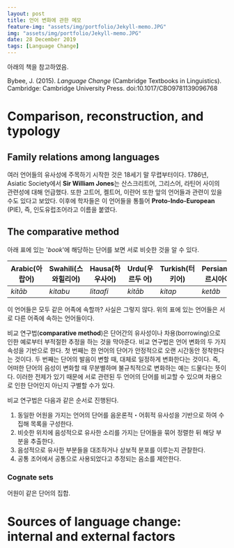 ```yaml
---
layout: post
title: 언어 변화에 관한 메모
feature-img: "assets/img/portfolio/Jekyll-memo.JPG"
img: "assets/img/portfolio/Jekyll-memo.JPG"
date: 28 December 2019
tags: [Language Change]
---
```


아래의 책을 참고하였음. 

Bybee, J. (2015). *Language Change* (Cambridge Textbooks in Linguistics). Cambridge: Cambridge University Press. doi:10.1017/CBO9781139096768 



# Comparison, reconstruction, and typology

## Family relations among languages

여러 언어들의 유사성에 주목하기 시작한 것은 18세기 말 무렵부터이다. 1786년, Asiatic Society에서 **Sir William Jones**는 산스크리트어, 그리스어, 라틴어 사이의 관련성에 대해 언급했다. 또한 고트어, 켈트어, 이란어 또한 앞의 언어들과 관련이 있을수도 있다고 보았다. 이후에 학자들은 이 언어들을 통틀어 **Proto-Indo-European** (PIE), 즉, 인도유럽조어라고 이름을 붙였다. 

## The comparative method

아래 표에 있는 '*book*'에 해당하는 단어를 보면 서로 비슷한 것을 알 수 있다.

| Arabic(아랍어) | Swahili(스와힐리어) | Hausa(하우사어) | Urdu(우르두 어) | Turkish(터키어) | Persian(페르시아어) |
| -------------- | ------------------- | --------------- | --------------- | --------------- | ------------------- |
| *kitɑ̄b*        | *kitɑbu*            | *litɑɑfi*       | *kitɑ̄b*         | *kitɑp*         | *ketɑ̂b*             |

이 언어들은 모두 같은 어족에 속할까? 사실은 그렇지 않다. 위의 표에 있는 언어들은 서로 다른 어족에 속하는 언어들이다. 

비교 연구법(**comparative method**)은 단어간의 유사성이나 차용(borrowing)으로 인한 예로부터 부적절한 추정을 하는 것을 막아준다. 비교 연구법은 언어 변화의 두 가지 속성을 기반으로 한다. 첫 번째는 한 언어의 단어가 안정적으로 오랜 시간동안 정착한다는 것이다. 두 번째는 단어의 발음이 변할 때, 대체로 일정하게 변화한다는 것이다. 즉, 어떠한 단어의 음성이 변화할 때 무분별하며 불규칙적으로 변화하는 예는 드물다는 뜻이다. 이러한 전제가 있기 때문에 서로 관련된 두 언어의 단어를 비교할 수 있으며 차용으로 인한 단어인지 아닌지 구별할 수가 있다.

비교 연구법은 다음과 같은 순서로 진행된다.

1. 동일한 어원을 가지는 언어의 단어를 음운론적・어휘적 유사성을 기반으로 하여 수집해 목록을 구성한다.
2. 비슷한 위치에 음성적으로 유사한 소리를 가지는 단어들을 묶어 정렬한 뒤 해당 부분을 추출한다.
3. 음성적으로 유사한 부분들을 대조하거나 상보적 분포를 이루는지 관찰한다.
4. 공통 조어에서 공통으로 사용되었다고 추정되는 음소를 제안한다.

### Cognate sets

어원이 같은 단어의 집합.

# Sources of language change: internal and external factors